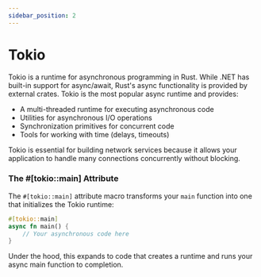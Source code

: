 ```yaml
---
sidebar_position: 2
---
```


# Tokio

Tokio is a runtime for asynchronous programming in Rust. While .NET has built-in support for async/await, Rust's async functionality is provided by external crates. Tokio is the most popular async runtime and provides:

- A multi-threaded runtime for executing asynchronous code
- Utilities for asynchronous I/O operations
- Synchronization primitives for concurrent code
- Tools for working with time (delays, timeouts)

Tokio is essential for building network services because it allows your application to handle many connections concurrently without blocking.

### The #[tokio::main] Attribute

The `#[tokio::main]` attribute macro transforms your `main` function into one that initializes the Tokio runtime:

```rust showLineNumbers
#[tokio::main]
async fn main() {
    // Your asynchronous code here
}
```

Under the hood, this expands to code that creates a runtime and runs your async main function to completion.
